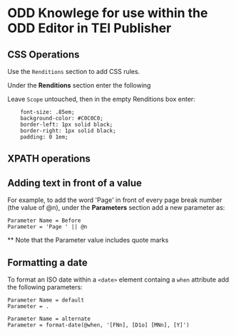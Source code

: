 ODD Knowlege for use within the ODD Editor in TEI Publisher
=
CSS Operations
-

Use the `Renditions` section to add CSS rules.

Under the **Renditions** section enter the following

Leave `Scope` untouched, then in the empty Renditions box enter: 

```
    font-size: .85em;
    background-color: #C0C0C0;
    border-left: 1px solid black;
    border-right: 1px solid black;
    padding: 0 1em;
```

XPATH operations
-

Adding text in front of a value
--

For example, to add the word 'Page' in front of every page break number (the value of @n), under the **Parameters** section add a new parameter as:

    Parameter Name = Before
    Parameter = 'Page ' || @n
    
** Note that the Parameter value includes quote marks

Formatting a date
--

To format an ISO date within a `<date>` element containg a `when` attribute add the following parameters:

    Parameter Name = default
    Parameter = .

    Parameter Name = alternate
    Parameter = format-date(@when, '[FNn], [D1o] [MNn], [Y]')

